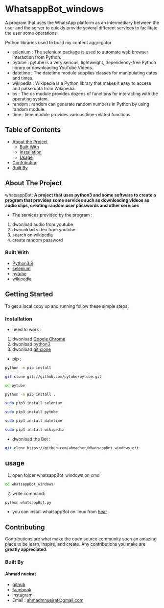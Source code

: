 # WhatsappBot_windows

A program that uses the WhatsApp platform as an intermediary between the user and the server
to quickly provide several different services to facilitate the user some operations

Python libraries used to build my content aggregator

* selenium : The selenium package is used to automate web browser interaction from Python.
* pytube : pytube is a very serious, lightweight, dependency-free Python library or downloading YouTube Videos.
* datetime : The datetime module supplies classes for manipulating dates and times.
* wikipedia : Wikipedia is a Python library that makes it easy to access and parse data from Wikipedia.
* os : The os module provides dozens of functions for interacting with the operating system.
* random : random can generate random numbers in Python by using random module. 
* time : time module provides various time-related functions.
<!-- TABLE OF CONTENTS -->
## Table of Contents

* [About the Project](#about-the-project)
  * [Built With](#built-with)
  * [Installation](#Installation)
  * [Usage](#usage)
* [Contributing](#contributing)
* [Built By](#built-By)
<!-- ABOUT THE PROJECT -->
## About The Project

whatsappBot:
**A project that uses python3 and some software to create a program that provides some services such as downloading videos as audio clips, creating random user passwords and other services**

* The services provided by the program :
1. dwonload audio from youtube
2. dwounload video from youtube
3. search on wikipedia
4. create random password

### Built With
* [Python3.8](https://www.python.org/)
* [selenium](https://pypi.org/project/selenium/)
* [pytube](https://pypi.org/project/pytube/)
* [wikipedia](https://pypi.org/project/wikipedia/)

<!-- GETTING STARTED -->
## Getting Started

To get a local copy up and running follow these simple steps.

### Installation
* need to work :

1. dwonload [Google Chrome](https://www.google.com/chrome/)
2. dwonload [python3](https://www.python.org/)
3. dwonload [git clone](https://git-scm.com/download/win)

* pip :

```sh
python -m pip install
```
```sh
git clone git://github.com/pytube/pytube.git
```
```sh
cd pytube
```
```sh
python -m pip install .
```
```sh
sudo pip3 install selenium
```
```sh
sudo pip3 install pytube
```
```sh
sudo pip3 install datetime
```
```sh
sudo pip3 install wikipedia
```
* dwonload the Bot :
```sh
git clone https://github.com/ahmadner/WhatsappBot_windows.git
```
## usage

1. open folder whatsappBot_windows on cmd 
```sh
cd whatsappBot_windows
```
2. write command:
```sh
python whatsappBot.py
```

* you can install whatsappBot on linux from [hear](https://github.com/ahmadner/WhatsappBot)

## Contributing

Contributions are what make the open source community such an amazing place to be learn, inspire, and create. Any contributions you make are **greatly appreciated**.

### Built By
#### Ahmad nueirat
* [github](https://www.github.com/ahmadner)
* [facebook](https://www.facebook.com/ahmadner0/)
* [instagram](https://www.instagram.com/ahmad.ner_/)
* Email : ahmadmnueirat@gmail.com
